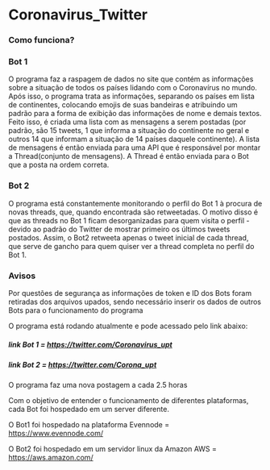 # Coronavirus_Twitter

### Como funciona?

### Bot 1
O programa faz a raspagem de dados no site que contém as informações sobre a situação de todos os países lidando com o Coronavírus no mundo.
Após isso, o programa trata as informações, separando os países em lista de continentes, colocando emojis de suas bandeiras e atribuindo um padrão para a forma de exibição das informações de nome e demais textos.
Feito isso, é criada uma lista com as mensagens a serem postadas (por padrão, são 15 tweets, 1 que informa a situação do continente no geral e outros 14 que informam a situação de 14 países daquele continente).
A lista de mensagens é então enviada para uma API que é responsável por montar a Thread(conjunto de mensagens).
A Thread é então enviada para o Bot que a posta na ordem correta.

### Bot 2
O programa está constantemente monitorando o perfil do Bot 1 à procura de novas threads, que, quando encontrada são retweetadas. O motivo disso é que as threads no Bot 1 ficam desorganizadas para quem visita o perfil - devido ao padrão do Twitter de mostrar primeiro os últimos tweets postados. Assim, o Bot2 retweeta apenas o tweet inicial de cada thread, que serve de gancho para quem quiser ver a thread completa no perfil do Bot 1.

### Avisos
Por questões de segurança as informações de token e ID dos Bots foram retiradas dos arquivos upados, sendo necessário inserir os dados de outros Bots para o funcionamento do programa

O programa está rodando atualmente e pode acessado pelo link abaixo:

##### link Bot 1 = https://twitter.com/Coronavirus_upt

##### link Bot 2 = https://twitter.com/Corona_upt

O programa faz uma nova postagem a cada 2.5 horas

Com o objetivo de entender o funcionamento de diferentes plataformas, cada Bot foi hospedado em um server diferente.

O Bot1 foi hospedado na plataforma Evennode = https://www.evennode.com/

O Bot2 foi hospedado em um servidor linux da Amazon AWS = https://aws.amazon.com/

